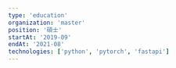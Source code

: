 ```yaml
---
type: 'education'
organization: 'master'
position: '碩士'
startAt: '2019-09'
endAt: '2021-08'
technologies: ['python', 'pytorch', 'fastapi']
---
```

